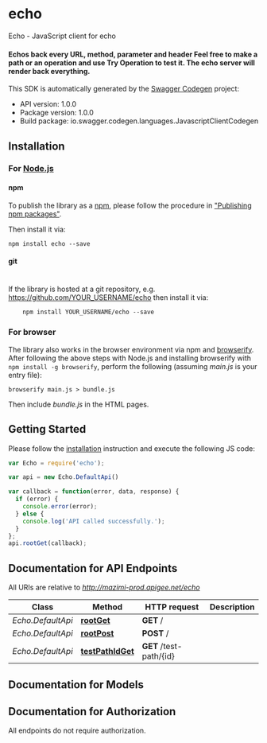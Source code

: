 # echo

Echo - JavaScript client for echo
#### Echos back every URL, method, parameter and header Feel free to make a path or an operation and use **Try Operation** to test it. The echo server will render back everything. 
This SDK is automatically generated by the [Swagger Codegen](https://github.com/swagger-api/swagger-codegen) project:

- API version: 1.0.0
- Package version: 1.0.0
- Build package: io.swagger.codegen.languages.JavascriptClientCodegen

## Installation

### For [Node.js](https://nodejs.org/)

#### npm

To publish the library as a [npm](https://www.npmjs.com/),
please follow the procedure in ["Publishing npm packages"](https://docs.npmjs.com/getting-started/publishing-npm-packages).

Then install it via:

```shell
npm install echo --save
```

#### git
#
If the library is hosted at a git repository, e.g.
https://github.com/YOUR_USERNAME/echo
then install it via:

```shell
    npm install YOUR_USERNAME/echo --save
```

### For browser

The library also works in the browser environment via npm and [browserify](http://browserify.org/). After following
the above steps with Node.js and installing browserify with `npm install -g browserify`,
perform the following (assuming *main.js* is your entry file):

```shell
browserify main.js > bundle.js
```

Then include *bundle.js* in the HTML pages.

## Getting Started

Please follow the [installation](#installation) instruction and execute the following JS code:

```javascript
var Echo = require('echo');

var api = new Echo.DefaultApi()

var callback = function(error, data, response) {
  if (error) {
    console.error(error);
  } else {
    console.log('API called successfully.');
  }
};
api.rootGet(callback);

```

## Documentation for API Endpoints

All URIs are relative to *http://mazimi-prod.apigee.net/echo*

Class | Method | HTTP request | Description
------------ | ------------- | ------------- | -------------
*Echo.DefaultApi* | [**rootGet**](docs/DefaultApi.md#rootGet) | **GET** / | 
*Echo.DefaultApi* | [**rootPost**](docs/DefaultApi.md#rootPost) | **POST** / | 
*Echo.DefaultApi* | [**testPathIdGet**](docs/DefaultApi.md#testPathIdGet) | **GET** /test-path/{id} | 


## Documentation for Models



## Documentation for Authorization

 All endpoints do not require authorization.

